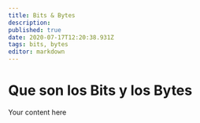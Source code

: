 ```yaml
---
title: Bits & Bytes
description: 
published: true
date: 2020-07-17T12:20:38.931Z
tags: bits, bytes
editor: markdown
---
```


# Que son los Bits y los Bytes
Your content here